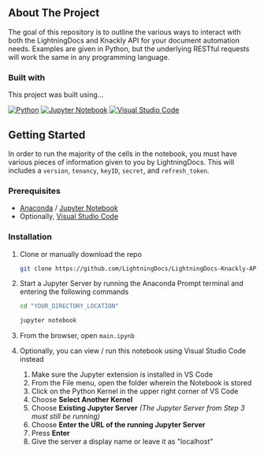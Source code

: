 ## About The Project

The goal of this repository is to outline the various ways to interact with both the LightningDocs and Knackly API for your document automation needs. Examples are given in Python, but the underlying RESTful requests will work the same in any programming language.

### Built with

This project was built using...

[![Python][Python-url]][Python-url]
[![Jupyter Notebook][Jupyter-url]][Jupyter-url]
[![Visual Studio Code][VSCode-url]][VSCode-url]

## Getting Started

In order to run the majority of the cells in the notebook, you must have various pieces of information given to you by LightningDocs. This will includes a `version`, `tenancy`, `keyID`, `secret`, and `refresh_token`.

### Prerequisites

* [Anaconda][Anaconda-url] / [Jupyter Notebook][Jupyter.com]
* Optionally, [Visual Studio Code][VSCode.com]

### Installation

1. Clone or manually download the repo
   ```sh
   git clone https://github.com/LightningDocs/LightningDocs-Knackly-API.git
   ```
2. Start a Jupyter Server by running the Anaconda Prompt terminal and entering the following commands
   ```sh
   cd "YOUR_DIRECTORY_LOCATION"
   ```

   ```sh
   jupyter notebook
   ```
3. From the browser, open `main.ipynb`
4. Optionally, you can view / run this notebook using Visual Studio Code instead
   1. Make sure the Jupyter extension is installed in VS Code
   2. From the File menu, open the folder wherein the Notebook is stored
   3. Click on the Python Kernel in the upper right corner of VS Code
   4. Choose **Select Another Kernel**
   5. Choose **Existing Jupyter Server** _(The Jupyter Server from Step 3 must still be running)_
   6. Choose **Enter the URL of the running Jupyter Server**
   7. Press **Enter**
   8. Give the server a display name or leave it as "localhost"

[VSCode.com]: https://code.visualstudio.com/
[VSCode-url]: https://img.shields.io/badge/Visual%20Studio%20Code-0078d7.svg?style=for-the-badge&logo=visual-studio-code&logoColor=white
[Jupyter.com]: https://jupyter.org/
[Jupyter-url]: https://img.shields.io/badge/jupyter-%23FA0F00.svg?style=for-the-badge&logo=jupyter&logoColor=white
[Python.com]: https://www.python.org/
[Python-url]: https://img.shields.io/badge/python-3670A0?style=for-the-badge&logo=python&logoColor=ffdd54
[Anaconda-url]: https://www.anaconda.com/download
